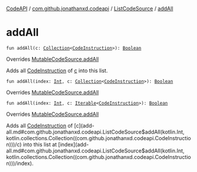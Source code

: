 [CodeAPI](../../index.md) / [com.github.jonathanxd.codeapi](../index.md) / [ListCodeSource](index.md) / [addAll](.)

# addAll

`fun addAll(c: `[`Collection`](https://kotlinlang.org/api/latest/jvm/stdlib/kotlin.collections/-collection/index.html)`<`[`CodeInstruction`](../-code-instruction.md)`>): `[`Boolean`](https://kotlinlang.org/api/latest/jvm/stdlib/kotlin/-boolean/index.html)

Overrides [MutableCodeSource.addAll](../-mutable-code-source/add-all.md)

Adds all [CodeInstruction](../-code-instruction.md) of [c](add-all.md#com.github.jonathanxd.codeapi.ListCodeSource$addAll(kotlin.collections.Collection((com.github.jonathanxd.codeapi.CodeInstruction)))/c) into this list.

`fun addAll(index: `[`Int`](https://kotlinlang.org/api/latest/jvm/stdlib/kotlin/-int/index.html)`, c: `[`Collection`](https://kotlinlang.org/api/latest/jvm/stdlib/kotlin.collections/-collection/index.html)`<`[`CodeInstruction`](../-code-instruction.md)`>): `[`Boolean`](https://kotlinlang.org/api/latest/jvm/stdlib/kotlin/-boolean/index.html)

Overrides [MutableCodeSource.addAll](../-mutable-code-source/add-all.md)


`fun addAll(index: `[`Int`](https://kotlinlang.org/api/latest/jvm/stdlib/kotlin/-int/index.html)`, c: `[`Iterable`](https://kotlinlang.org/api/latest/jvm/stdlib/kotlin.collections/-iterable/index.html)`<`[`CodeInstruction`](../-code-instruction.md)`>): `[`Boolean`](https://kotlinlang.org/api/latest/jvm/stdlib/kotlin/-boolean/index.html)

Overrides [MutableCodeSource.addAll](../-mutable-code-source/add-all.md)

Adds all [CodeInstruction](../-code-instruction.md) of [c](add-all.md#com.github.jonathanxd.codeapi.ListCodeSource$addAll(kotlin.Int, kotlin.collections.Collection((com.github.jonathanxd.codeapi.CodeInstruction)))/c) into this list at [index](add-all.md#com.github.jonathanxd.codeapi.ListCodeSource$addAll(kotlin.Int, kotlin.collections.Collection((com.github.jonathanxd.codeapi.CodeInstruction)))/index).

